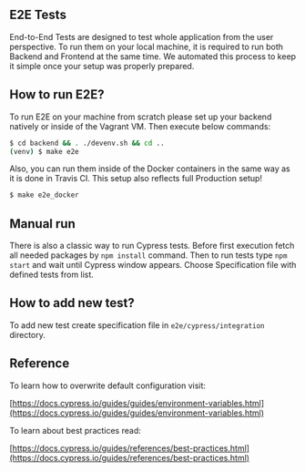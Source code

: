 E2E Tests
---------

End-to-End Tests are designed to test whole application from the user perspective.
 To run them on your local machine, it is required to run both Backend and Frontend
 at the same time. We automated this process to keep it simple once your setup was
 properly prepared.

## How to run E2E?

To run E2E on your machine from scratch please set up your backend natively or inside
 of the Vagrant VM. Then execute below commands:

```bash
$ cd backend && . ./devenv.sh && cd ..
(venv) $ make e2e
```

Also, you can run them inside of the Docker containers in the same way as it is done
 in Travis CI. This setup also reflects full Production setup!

```bash
$ make e2e_docker
```

## Manual run

There is also a classic way to run Cypress tests. Before first execution fetch all
 needed packages by `npm install` command. Then to run tests type `npm start` and
 wait until Cypress window appears. Choose Specification file with defined tests
 from list.

## How to add new test?

To add new test create specification file in `e2e/cypress/integration` directory.

## Reference

To learn how to overwrite default configuration visit:

[https://docs.cypress.io/guides/guides/environment-variables.html](https://docs.cypress.io/guides/guides/environment-variables.html)

To learn about best practices read:

[https://docs.cypress.io/guides/references/best-practices.html](https://docs.cypress.io/guides/references/best-practices.html)
